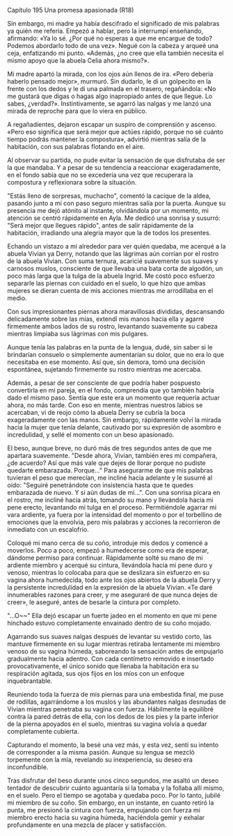 
Capítulo 195 Una promesa apasionada (R18)

Sin embargo, mi madre ya había descifrado el significado de mis palabras ya quién me refería. Empezó a hablar, pero la interrumpí enseñando, afirmando: «Ya lo sé. ¿Por qué no esperas a que me encargue de todo? Podemos abordarlo todo de una vez». Negué con la cabeza y arqueé una ceja, enfatizando mi punto. «Además, ¿no cree que ella también necesita el mismo apoyo que la abuela Celia ahora mismo?».

Mi madre apartó la mirada, con los ojos aún llenos de ira. «Pero debería haberlo pensado mejor», murmuró. Sin dudarlo, le di un golpecito en la frente con los dedos y le di una palmada en el trasero, regañándola: «No me gustará que digas o hagas algo inapropiado antes de que llegue. Lo sabes, ¿verdad?». Instintivamente, se agarró las nalgas y me lanzó una mirada de reproche para que lo viera en público.

A regañadientes, dejaron escapar un suspiro de comprensión y ascenso. «Pero eso significa que será mejor que actúes rápido, porque no sé cuánto tiempo podrás mantener la compostura», advirtió mientras salía de la habitación, con sus palabras flotando en el aire.

Al observar su partida, no pude evitar la sensación de que disfrutaba de ser la que mandaba. Y a pesar de su tendencia a reaccionar exageradamente, en el fondo sabía que no se excedería una vez que recuperara la compostura y reflexionara sobre la situación.

"Estás lleno de sorpresas, muchacho", comentó la cacique de la aldea, pasando junto a mí con paso seguro mientras salía por la puerta. Aunque su presencia me dejó atónito al instante, olvidándola por un momento, mi atención se centró rápidamente en Ayla. Me dedicó una sonrisa y susurró: "Será mejor que llegues rápido", antes de salir rápidamente de la habitación, irradiando una alegría mayor que la de todos los presentes.

Echando un vistazo a mi alrededor para ver quién quedaba, me acerqué a la abuela Vivian ya Derry, notando que las lágrimas aún corrían por el rostro de la abuela Vivian. Con suma ternura, acaricié suavemente sus suaves y carnosos muslos, consciente de que llevaba una bata corta de algodón, un poco más larga que la tulga de la abuela Ingrid. Me costó poco esfuerzo separarle las piernas con cuidado en el suelo, lo que hizo que ambas mujeres se dieran cuenta de mis acciones mientras me arrodillaba en el medio.

Con sus impresionantes piernas ahora maravillosas divididas, descansando delicadamente sobre las mías, extendí mis manos hacia ella y agarré firmemente ambos lados de su rostro, levantando suavemente su cabeza mientras limpiaba sus lágrimas con mis pulgares.

Aunque tenía las palabras en la punta de la lengua, dudé, sin saber si le brindarían consuelo o simplemente aumentarían su dolor, que no era lo que necesitaba en ese momento. Así que, sin demora, tomó una decisión espontánea, sujetando firmemente su rostro mientras me acercaba.

Además, a pesar de ser consciente de que podría haber pospuesto convertirla en mi pareja, en el fondo, comprendía que yo también habría dado el mismo paso. Sentía que este era un momento que requería actuar ahora, no más tarde. Con eso en mente, mientras nuestros labios se acercaban, vi de reojo cómo la abuela Derry se cubría la boca exageradamente con las manos. Sin embargo, rápidamente volví la mirada hacia la mujer que tenía delante, cautivado por su expresión de asombro e incredulidad, y sellé el momento con un beso apasionado.

El beso, aunque breve, no duró más de tres segundos antes de que me apartara suavemente. "Desde ahora, Vivian, también eres mi compañera, ¿de acuerdo? Así que más vale que dejes de llorar porque no pudiste quedarte embarazada. Porque..." Para asegurarme de que mis palabras tuvieran el peso que merecían, me incliné hacia adelante y le susurré al oído: "Seguiré penetrándote con insistencia hasta que te quedes embarazada de nuevo. Y si aún dudas de mí...". Con una sonrisa pícara en el rostro, me incliné hacia atrás, tomando su mano y llevándola hacia mi pene erecto, levantando mi tulga en el proceso. Permitiéndole agarrar mi vara ardiente, ya fuera por la intensidad del momento o por el torbellino de emociones que la envolvía, pero mis palabras y acciones la recorrieron de inmediato con un escalofrío.

Coloqué mi mano cerca de su coño, introduje mis dedos y comencé a moverlos. Poco a poco, empezó a humedecerse como era de esperar, dándome permiso para continuar. Rápidamente solté su mano de mi ardiente miembro y acerqué su cintura, llevándola hacia mi pene duro y venoso, mientras lo colocaba para que se deslizara sin esfuerzo en su vagina ahora humedecida, todo ante los ojos abiertos de la abuela Derry y la persistente incredulidad en la expresión de la abuela Vivian. «Te daré innumerables razones para creer, y me aseguraré de que nunca dejes de creer», le aseguré, antes de besarle la cintura por completo.

"...O~~" Ella dejó escapar un fuerte jadeo en el momento en que mi pene hinchado estuvo completamente envainado dentro de su coño mojado.

Agarrando sus suaves nalgas después de levantar su vestido corto, las mantuve firmemente en su lugar mientras retiraba lentamente mi miembro venoso de su vagina húmeda, saboreando la sensación antes de empujarlo gradualmente hacia adentro. Con cada centímetro removido e insertado provocativamente, el único sonido que llenaba la habitación era su respiración agitada, sus ojos fijos en los míos con un enfoque inquebrantable.

Reuniendo toda la fuerza de mis piernas para una embestida final, me puse de rodillas, agarrándome a los muslos y las abundantes nalgas desnudas de Vivian mientras penetraba su vagina con fuerza. Hábilmente la equilibré contra la pared detrás de ella, con los dedos de los pies y la parte inferior de la pierna apoyados en el suelo, mientras su vagina volvía a quedar completamente cubierta.

Capturando el momento, la besé una vez más, y esta vez, sentí su intento de corresponder a la misma pasión. Aunque su lengua se mezcló torpemente con la mía, revelando su inexperiencia, su deseo era inconfundible.

Tras disfrutar del beso durante unos cinco segundos, me asaltó un deseo tentador de descubrir cuánto aguantaría si la tomaba y la follaba allí mismo, en el suelo. Pero el tiempo se agotaba y quedaba poco. Por lo tanto, jubilé mi miembro de su coño. Sin embargo, en un instante, en cuanto retiró la punta, me presionó la cintura con fuerza, empujando con fuerza mi miembro erecto hacia su vagina húmeda, haciéndola gemir y exhalar profundamente en una mezcla de placer y satisfacción.